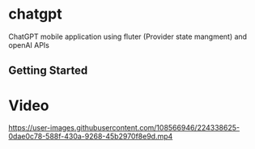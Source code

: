 # chatgpt

ChatGPT mobile application using fluter (Provider state mangment) and openAI APIs 

## Getting Started
# Video

https://user-images.githubusercontent.com/108566946/224338625-0dae0c78-588f-430a-9268-45b2970f8e9d.mp4


